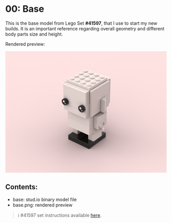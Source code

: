# 00: Base

This is the base model from Lego Set **#41597**, that I use to start my new builds. It is an important reference regarding overall geometry and different body parts size and height.  

Rendered preview:

![Preview](base.png)

## Contents:

- base: stud.io binary model file
- base.png: rendered preview


> ℹ️ #41597 set instructions available [here](https://www.lego.com/en-my/service/buildinginstructions/search?initialsearch=41597#?text=41597).
